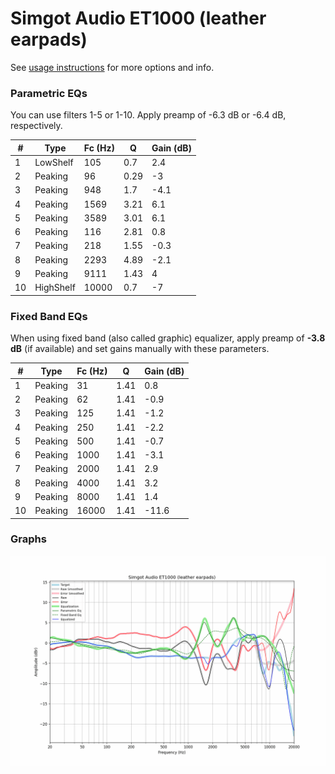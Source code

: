 # Simgot Audio ET1000 (leather earpads)
See [usage instructions](https://github.com/jaakkopasanen/AutoEq#usage) for more options and info.

### Parametric EQs
You can use filters 1-5 or 1-10. Apply preamp of -6.3 dB or -6.4 dB, respectively.

|   # | Type      |   Fc (Hz) |    Q |   Gain (dB) |
|-----|-----------|-----------|------|-------------|
|   1 | LowShelf  |       105 | 0.7  |         2.4 |
|   2 | Peaking   |        96 | 0.29 |        -3   |
|   3 | Peaking   |       948 | 1.7  |        -4.1 |
|   4 | Peaking   |      1569 | 3.21 |         6.1 |
|   5 | Peaking   |      3589 | 3.01 |         6.1 |
|   6 | Peaking   |       116 | 2.81 |         0.8 |
|   7 | Peaking   |       218 | 1.55 |        -0.3 |
|   8 | Peaking   |      2293 | 4.89 |        -2.1 |
|   9 | Peaking   |      9111 | 1.43 |         4   |
|  10 | HighShelf |     10000 | 0.7  |        -7   |

### Fixed Band EQs
When using fixed band (also called graphic) equalizer, apply preamp of **-3.8 dB** (if available) and set gains manually with these parameters.

|   # | Type    |   Fc (Hz) |    Q |   Gain (dB) |
|-----|---------|-----------|------|-------------|
|   1 | Peaking |        31 | 1.41 |         0.8 |
|   2 | Peaking |        62 | 1.41 |        -0.9 |
|   3 | Peaking |       125 | 1.41 |        -1.2 |
|   4 | Peaking |       250 | 1.41 |        -2.2 |
|   5 | Peaking |       500 | 1.41 |        -0.7 |
|   6 | Peaking |      1000 | 1.41 |        -3.1 |
|   7 | Peaking |      2000 | 1.41 |         2.9 |
|   8 | Peaking |      4000 | 1.41 |         3.2 |
|   9 | Peaking |      8000 | 1.41 |         1.4 |
|  10 | Peaking |     16000 | 1.41 |       -11.6 |

### Graphs
![](./Simgot%20Audio%20ET1000%20(leather%20earpads).png)
